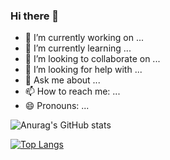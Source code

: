 ### Hi there 👋


- 🔭 I’m currently working on ...
- 🌱 I’m currently learning ...
- 👯 I’m looking to collaborate on ...
- 🤔 I’m looking for help with ...
- 💬 Ask me about ...
- 📫 How to reach me: ...
- 😄 Pronouns: ...


![Anurag's GitHub stats](https://github-readme-stats.vercel.app/api?username=augustoCSP&theme=blue-green&show_icons=true)


[![Top Langs](https://github-readme-stats.vercel.app/api/top-langs/?username=augustoCSP)](https://github.com/augustoCSP/github-readme-stats)


